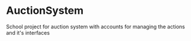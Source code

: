 # AuctionSystem
School project for auction system with accounts for managing the actions and it's interfaces
